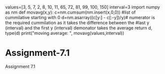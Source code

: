 values=[3, 5, 7, 2, 8, 10, 11, 65, 72, 81, 99, 100, 150]
interval=3
import numpy as nm
def movavg(x,y):
    c=nm.cumsum(nm.insert(x,0,0)) #list of cummilative starting with 0
    d=nm.asarray((c[y:] - c[:-y])/y)# numerator is the required cummilation as it takes the difference between the 
                                    #last y (interval) and the first y (interval) demonator takes the average
    return d, type(d)
print("moving average: ", movavg(values,interval))

# Assignment-7.1
Assignment 7.1
